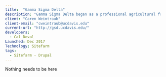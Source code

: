 ```yaml
---
title:  "Gamma Sigma Delta"
description: "Gamma Sigma Delta began as a professional agricultural fraternity called Delta Theta Sigma at the Ohio State University, December 1, 1905, and maintained a chapter house."
client: "Caren Weintraub"
client-email: "cweintraub@ucdavis.edu"
current-url: "http://gsd.ucdavis.edu/"
developers:
  - Cal Doval
Launched: Dec 2017
Technology: Sitefarm
tags:
  - Sitefarm - Drupal
---
```


Nothing needs to be here
